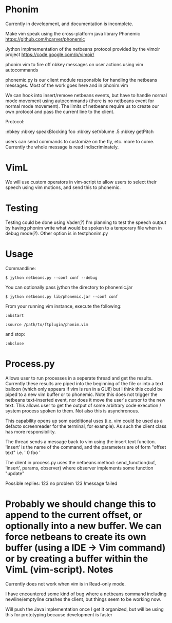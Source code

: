 

Phonim
=======

Currently in development, and documentation is incomplete.

Make vim speak using the cross-platform java library Phonemic https://github.com/hcarver/phonemic

Jython implmementation of the netbeans protocol provided by the vimoir project https://code.google.com/p/vimoir/

phonim.vim to fire off nbkey messages on user actions using vim autocommands

phonemic.py is our client module responsible for handling the netbeans messages. Most of the work goes here and in phonim.vim

We can hook into insert/remove netbeans events, but have to handle normal mode movement using autocommands (there is no netbeans event for normal mode movement). The limits of netbeans require us to create our own protocol and pass the current line to the client.


Protocol:

:nbkey <phonemic command> <optional argument>
:nbkey speakBlocking   foo
:nbkey setVolume  .5
:nbkey getPitch

users can send commands to customize on the fly, etc. more to come. Currently the whole message is read indiscriminately.


VimL
====
We will use custom operators in vim-script to allow users to select their speech using vim motions, and send this to phonemic.

Testing
=======
Testing could be done using Vader(?) I'm planning to test the speech output by having phonim write what would be spoken to a temporary file when in debug mode(?). Other option is in testphonim.py

Usage
======

Commandline:

`$ jython netbeans.py --conf conf --debug`

You can optionally pass jython the directory to phonemic.jar

`$ jython netbeans.py lib/phonemic.jar --conf conf`

From your running vim instance, execute the following:

`:nbstart`

`:source /path/to/ftplugin/phonim.vim`

and stop:

`:nbclose`

Process.py
==========
Allows user to run processes in a seperate thread and get the results. Currently these results are piped into the beginning of the file or into a text balloon (which only appears if vim is run in a GUI!) but I think this could be piped to a new vim buffer or to phonemic. Note this does not trigger the netbeans text-inserted event, nor does it move the user's cursor to the new text. This allows user to get the output of some arbitrary code execution / system process spoken to them. Not also this is asynchronous.
                                                                
This capability opens up som eadditional uses (i.e. vim could be used as a defacto screenreader for the terminal, for example). As such the client class has more responsibility.  

The thread sends a message back to vim using the insert text funciton. 'insert' is the name of the command, and the parameters are of form   "offset<int> <space> text<string>" i.e. ' 0 foo '

The client in process.py uses the netbeans method: send_function(buf, 'insert', params, observer)
where observer implements some function "update"

Possible replies:
123             no problem
123 !message    failed

Probably we should change this to append to the current offset, or optionally into a new buffer. We can force netbeans to create its own buffer (using a IDE -> Vim command) or by creating a buffer within the VimL (vim-script).
Notes
=====

Currently does not work when vim is in Read-only mode.

I have encountered some kind of bug where a netbeans command including newline/emptyline crashes the client, but things seem to be working now.

Will push the Java implementation once I get it organized, but will be using this for prototyping because development is faster
